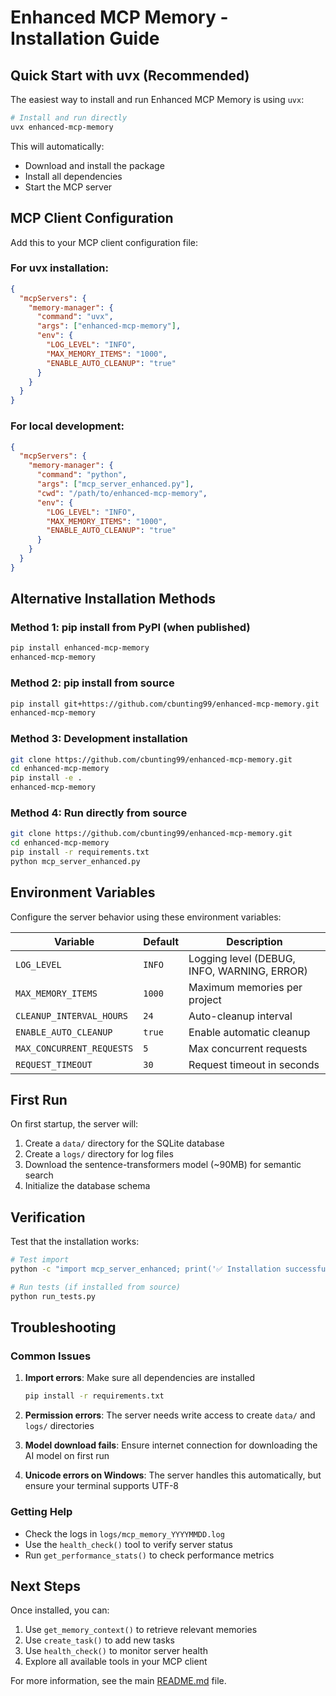 # Enhanced MCP Memory - Installation Guide

## Quick Start with uvx (Recommended)

The easiest way to install and run Enhanced MCP Memory is using `uvx`:

```bash
# Install and run directly
uvx enhanced-mcp-memory
```

This will automatically:
- Download and install the package
- Install all dependencies
- Start the MCP server

## MCP Client Configuration

Add this to your MCP client configuration file:

### For uvx installation:
```json
{
  "mcpServers": {
    "memory-manager": {
      "command": "uvx",
      "args": ["enhanced-mcp-memory"],
      "env": {
        "LOG_LEVEL": "INFO",
        "MAX_MEMORY_ITEMS": "1000",
        "ENABLE_AUTO_CLEANUP": "true"
      }
    }
  }
}
```

### For local development:
```json
{
  "mcpServers": {
    "memory-manager": {
      "command": "python",
      "args": ["mcp_server_enhanced.py"],
      "cwd": "/path/to/enhanced-mcp-memory",
      "env": {
        "LOG_LEVEL": "INFO",
        "MAX_MEMORY_ITEMS": "1000",
        "ENABLE_AUTO_CLEANUP": "true"
      }
    }
  }
}
```

## Alternative Installation Methods

### Method 1: pip install from PyPI (when published)
```bash
pip install enhanced-mcp-memory
enhanced-mcp-memory
```

### Method 2: pip install from source
```bash
pip install git+https://github.com/cbunting99/enhanced-mcp-memory.git
enhanced-mcp-memory
```

### Method 3: Development installation
```bash
git clone https://github.com/cbunting99/enhanced-mcp-memory.git
cd enhanced-mcp-memory
pip install -e .
enhanced-mcp-memory
```

### Method 4: Run directly from source
```bash
git clone https://github.com/cbunting99/enhanced-mcp-memory.git
cd enhanced-mcp-memory
pip install -r requirements.txt
python mcp_server_enhanced.py
```

## Environment Variables

Configure the server behavior using these environment variables:

| Variable | Default | Description |
|----------|---------|-------------|
| `LOG_LEVEL` | `INFO` | Logging level (DEBUG, INFO, WARNING, ERROR) |
| `MAX_MEMORY_ITEMS` | `1000` | Maximum memories per project |
| `CLEANUP_INTERVAL_HOURS` | `24` | Auto-cleanup interval |
| `ENABLE_AUTO_CLEANUP` | `true` | Enable automatic cleanup |
| `MAX_CONCURRENT_REQUESTS` | `5` | Max concurrent requests |
| `REQUEST_TIMEOUT` | `30` | Request timeout in seconds |

## First Run

On first startup, the server will:
1. Create a `data/` directory for the SQLite database
2. Create a `logs/` directory for log files
3. Download the sentence-transformers model (~90MB) for semantic search
4. Initialize the database schema

## Verification

Test that the installation works:

```bash
# Test import
python -c "import mcp_server_enhanced; print('✅ Installation successful')"

# Run tests (if installed from source)
python run_tests.py
```

## Troubleshooting

### Common Issues

1. **Import errors**: Make sure all dependencies are installed
   ```bash
   pip install -r requirements.txt
   ```

2. **Permission errors**: The server needs write access to create `data/` and `logs/` directories

3. **Model download fails**: Ensure internet connection for downloading the AI model on first run

4. **Unicode errors on Windows**: The server handles this automatically, but ensure your terminal supports UTF-8

### Getting Help

- Check the logs in `logs/mcp_memory_YYYYMMDD.log`
- Use the `health_check()` tool to verify server status
- Run `get_performance_stats()` to check performance metrics

## Next Steps

Once installed, you can:
1. Use `get_memory_context()` to retrieve relevant memories
2. Use `create_task()` to add new tasks
3. Use `health_check()` to monitor server health
4. Explore all available tools in your MCP client

For more information, see the main [README.md](README.md) file.
